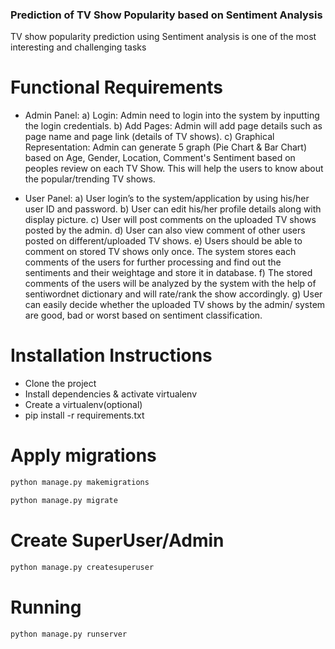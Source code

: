 ### Prediction of TV Show Popularity based on Sentiment Analysis
TV show popularity prediction using Sentiment analysis is one of the most interesting and challenging tasks

# Functional Requirements

- Admin Panel:
    a) Login: Admin need to login into the system by inputting the login credentials.
    b) Add Pages: Admin will add page details such as page name and page link (details of TV shows).
    c) Graphical Representation: Admin can generate 5 graph (Pie Chart & Bar Chart) based on Age, Gender, Location, Comment's Sentiment based on peoples review on each TV Show. This will help the users to know about the popular/trending TV shows.

- User Panel:
    a) User login’s to the system/application by using his/her user ID and password.
    b) User can edit his/her profile details along with display picture.
    c) User will post comments on the uploaded TV shows posted by the admin.
    d) User can also view comment of other users posted on different/uploaded TV shows.
    e) Users should be able to comment on stored TV shows only once. The system stores each comments of the users for further processing and find out the sentiments and their weightage and store it in database.
    f) The stored comments of the users will be analyzed by the system with the help of sentiwordnet dictionary and will rate/rank the show accordingly.
    g) User can easily decide whether the uploaded TV shows by the admin/ system are good, bad or worst based on sentiment classification.

# Installation Instructions
- Clone the project
- Install dependencies & activate virtualenv
- Create a virtualenv(optional)
- pip install -r requirements.txt

# Apply migrations
```bash
python manage.py makemigrations
```
```bash
python manage.py migrate
```
# Create SuperUser/Admin 
```bash
python manage.py createsuperuser
```
# Running
```bash
python manage.py runserver
```

